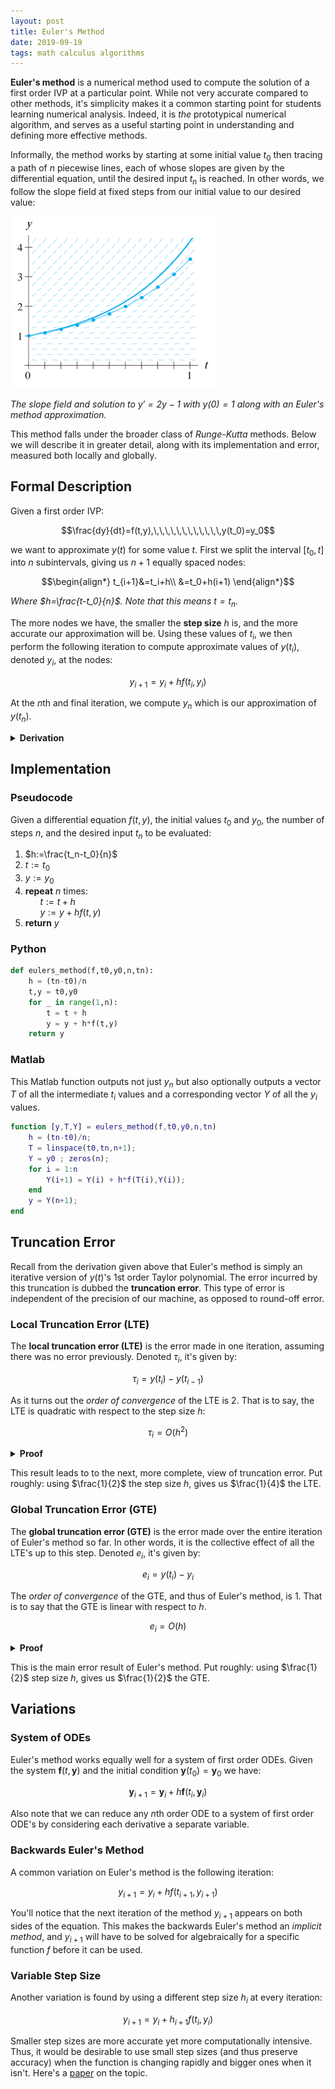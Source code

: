 ```yaml
---
layout: post
title: Euler's Method
date: 2019-09-19
tags: math calculus algorithms
---
```

<!-- First wrote it on date: 2019-07-13, gave up on proving LTE and GTE (for now) the day its posted-->

**Euler's method** is a numerical method used to compute the solution of a first order IVP at a particular point. While not very accurate compared to other methods, it's simplicity makes it a common starting point for students learning numerical analysis. Indeed, it is *the* prototypical numerical algorithm, and serves as a useful starting point in understanding and defining more effective methods.

<!--more-->

Informally, the method works by starting at some initial value $t_0$ then tracing a path of $n$ piecewise lines, each of whose slopes are given by the differential equation, until the desired input $t_n$ is reached. In other words, we follow the slope field at fixed steps from our initial value to our desired value:

![img](/assets/math/eulers-method.PNG?style=centerme)

*The slope field and solution to $y'=2y-1$ with $y(0)=1$ along with an Euler's method approximation.*

This method falls under the broader class of *Runge-Kutta* methods. Below we will describe it in greater detail, along with its implementation and error, measured both locally and globally.

## Formal Description
Given a first order IVP:

$$\frac{dy}{dt}=f(t,y),\,\,\,\,\,\,\,\,\,\,\,\,y(t_0)=y_0$$

we want to approximate $y(t)$ for some value $t$. First we split the interval $[t_0,t]$ into $n$ subintervals, giving us $n+1$ equally spaced nodes:

$$\begin{align*}
t_{i+1}&=t_i+h\\
&=t_0+h(i+1)
\end{align*}$$

*Where $h=\frac{t-t_0}{n}$. Note that this means $t=t_n$.*

The more nodes we have, the smaller the **step size** $h$ is, and the more accurate our approximation will be. Using these values of $t_i$, we then perform the following iteration to compute approximate values of $y(t_i)$, denoted $y_i$, at the nodes:

$$y_{i+1}=y_i+hf(t_i,y_i)$$

At the $n$th and final iteration, we compute $y_n$ which is our approximation of $y(t_n)$.

<details>
<summary><strong>Derivation</strong></summary>
<!-- <p style="background-color: #d1ecfa;"> -->
    Recalling that <a href="/taylor-series-polynomials">Taylor polynomials</a> can serve as approximations of analytical functions, we'll try using one to approximate $y$ at the next time step $t_1=t_0+h$. Below is the resulting Taylor expansion of $y$ centered at $t_0$:

    $$y(t_1)=y(t_0+h)=y(t_0)+\frac{y'(t_0)}{1!}h+\frac{y''(t_0)}{2!}h^2+\cdots$$

<!-- Note that $t_1-t_0=h$, which is just the step size. Plugging this in, and grouping the other terms together, we get:

$$y(t_1)=y(t_0)+y'(t_0)h+\frac{y''(t_0)}{2!}h^2+\cdots$$ -->

    We can plug in $f(t,y(t))$ for $y'(t)$ but, as we don't have expressions for the higher derivatives of $y$, we'll cut our approximation short at the first two terms. This gives us the following 1st degree Taylor polynomial:

    $$y(t_1)\approx y(t_0)+hf(t_0,y(t_0))$$

    Now we have an approximation of $y(t_1)$ which we'll call $y_1$. Using $(t_1,y_1)$ as our new initial point, we can use the same procedure to approximate $y(t_2)$ and likewise dub it $y_2$. We keep doing this until we reach $y_n$ which will be our approximation of $y(t_n)$ aka $y(t)$. This procedure of repeated approximations is given by the following iteration:

    $$y_{i+1}=y_i+hf(t_i,y_i)$$
<!-- </p> -->
</details>


<!-- <details>
<summary><h3 class="inline">Example</h3></summary>
</details> -->

## Implementation
### Pseudocode
Given a differential equation $f(t,y)$, the initial values $t_0$ and $y_0$, the number of steps $n$, and the desired input $t_n$ to be evaluated:

1. $h:=\frac{t_n-t_0}{n}$
2. $t:=t_0$
3. $y:=y_0$
4. **repeat** $n$ times:<br>
    &nbsp;&nbsp;&nbsp;&nbsp;&nbsp;&nbsp;$t:=t+h$
    <br>
    &nbsp;&nbsp;&nbsp;&nbsp;&nbsp;&nbsp;$y:=y+hf(t,y)$
5. **return** $y$

<!-- 1. $h:=\frac{t-t_0}{n}$
2. $y:=y_0$
3. **for** $i$ from $1$ to $n$:<br>
    &nbsp;&nbsp;&nbsp;&nbsp;&nbsp;&nbsp;$y:=y+hf(t_0+ih,y)$
4. **return** $y$ -->

### Python
````python
def eulers_method(f,t0,y0,n,tn):
    h = (tn-t0)/n
    t,y = t0,y0
    for _ in range(1,n):
        t = t + h
        y = y + h*f(t,y)
    return y
````

### Matlab
This Matlab function outputs not just $y_n$ but also optionally outputs a vector $T$ of all the intermediate $t_i$ values and a corresponding vector $Y$ of all the $y_i$ values.
````matlab
function [y,T,Y] = eulers_method(f,t0,y0,n,tn)
    h = (tn-t0)/n;
    T = linspace(t0,tn,n+1);
    Y = y0 ; zeros(n);
    for i = 1:n
        Y(i+1) = Y(i) + h*f(T(i),Y(i));
    end
    y = Y(n+1);
end
````

## Truncation Error
Recall from the derivation given above that Euler's method is simply an iterative version of $y(t)$'s 1st order Taylor polynomial. The error incurred by this truncation is dubbed the **truncation error**. This type of error is independent of the precision of our machine, as opposed to round-off error.

### Local Truncation Error (LTE)
The **local truncation error (LTE)** is the error made in one iteration, assuming there was no error previously. Denoted $\tau_i$, it's given by:

$$\tau_i=y(t_i)-y(t_{i-1})$$

As it turns out the *order of convergence* of the LTE is 2. That is to say, the LTE is quadratic with respect to the step size $h$:

$$\tau_i=O(h^2)$$

<details>
<summary><strong>Proof</strong></summary>
While an intuitive reasoning of this fact is easy to show, a real proof of this for any step $i$ is quite complicated and so we'll shelve it for now.
</details>
<p></p>

This result leads to to the next, more complete, view of truncation error. Put roughly: using $\frac{1}{2}$ the step size $h$, gives us $\frac{1}{4}$ the LTE.

### Global Truncation Error (GTE)
The **global truncation error (GTE)** is the error made over the entire iteration of Euler's method so far. In other words, it is the collective effect of all the LTE's up to this step. Denoted $e_i$, it's given by:

$$e_i=y(t_i)-y_i$$

The *order of convergence* of the GTE, and thus of Euler's method, is 1. That is to say that the GTE is linear with respect to $h$.

$$e_i=O(h)$$

<details>
<summary><strong>Proof</strong></summary>
It is intuitive to see this as a result of summing the quadratic LTE's for each step but again, a real proof of this for any step $i$ is complicated and so we'll shelve it for now.
</details>
<p></p>

This is the main error result of Euler's method. Put roughly: using $\frac{1}{2}$ step size $h$, gives us $\frac{1}{2}$ the GTE.

## Variations
### System of ODEs
Euler's method works equally well for a system of first order ODEs. Given the system $\mathbf f(t,\mathbf y)$ and the initial condition $\mathbf y(t_0)=\mathbf y_0$ we have:

$$\mathbf y_{i+1}=\mathbf y_i+h\mathbf f(t_i,\mathbf y_i)$$

Also note that we can reduce any $n$th order ODE to a system of first order ODE's by considering each derivative a separate variable.

### Backwards Euler's Method
A common variation on Euler's method is the following iteration:

$$y_{i+1}=y_i+hf(t_{i+1},y_{i+1})$$

You'll notice that the next iteration of the method $y_{i+1}$ appears on both sides of the equation. This makes the backwards Euler's method an *implicit method*, and $y_{i+1}$ will have to be solved for algebraically for a specific function $f$ before it can be used.

### Variable Step Size
Another variation is found by using a different step size $h_i$ at every iteration:

$$y_{i+1}=y_i+h_{i+1}f(t_i,y_i)$$

Smaller step sizes are more accurate yet more computationally intensive. Thus, it would be desirable to use small step sizes (and thus preserve accuracy) when the function is changing rapidly and bigger ones when it isn't. Here's a [paper](https://www.sciencedirect.com/science/article/pii/S0377042711003682) on the topic.
